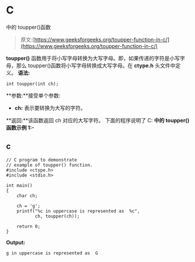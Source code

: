 # C

中的 toupper()函数

> 原文:[https://www.geeksforgeeks.org/toupper-function-in-c/](https://www.geeksforgeeks.org/toupper-function-in-c/)

**toupper()** 函数用于将小写字母转换为大写字母。即，如果传递的字符是小写字母，那么 toupper()函数将小写字母转换成大写字母。在 **ctype.h** 头文件中定义。
**语法:**

```
int toupper(int ch);
```

**参数:**接受单个参数:

*   **ch:** 表示要转换为大写的字符。

**返回:**该函数返回 ch 对应的大写字符。
下面的程序说明了 C:
**中的 toupper()函数示例 1:-**

## c

```
// C program to demonstrate
// example of toupper() function.
#include <ctype.h>
#include <stdio.h>

int main()
{
    char ch;

    ch = 'g';
    printf("%c in uppercase is represented as  %c",
           ch, toupper(ch));

    return 0;
}
```

**Output:** 

```
g in uppercase is represented as  G
```